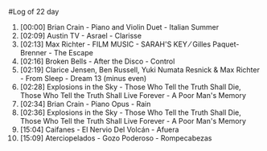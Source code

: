 #Log of 22 day

1. [00:00] Brian Crain - Piano and Violin Duet - Italian Summer
1. [02:09] Austin TV - Asrael - Clarisse
1. [02:13] Max Richter - FILM MUSIC - SARAH'S KEY ⁄ Gilles Paquet-Brenner - The Escape
1. [02:16] Broken Bells - After the Disco - Control
1. [02:19] Clarice Jensen, Ben Russell, Yuki Numata Resnick & Max Richter - From Sleep - Dream 13 (minus even)
1. [02:28] Explosions in the Sky - Those Who Tell the Truth Shall Die, Those Who Tell the Truth Shall Live Forever - A Poor Man's Memory
1. [02:34] Brian Crain - Piano Opus - Rain
1. [02:36] Explosions in the Sky - Those Who Tell the Truth Shall Die, Those Who Tell the Truth Shall Live Forever - A Poor Man's Memory
1. [15:04] Caifanes - El Nervio Del Volcán - Afuera
1. [15:09] Aterciopelados - Gozo Poderoso - Rompecabezas
